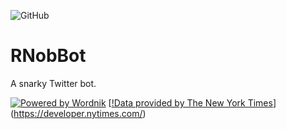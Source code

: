 ![GitHub](https://img.shields.io/github/license/TRezendes/rnobot?style=plastic)

# RNobBot
 A snarky Twitter bot.
 
[![Powered by Wordnik](https://www.wordnik.com/img/wordnik_badge_a1.png)](https://www.wordnik.com)
[[!Data provided by The New York Times](https://developer.nytimes.com/files/poweredby_nytimes_200a.png)](https://developer.nytimes.com/)
